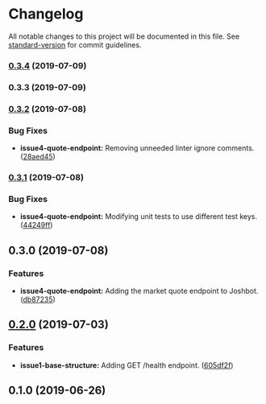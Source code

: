 # Changelog

All notable changes to this project will be documented in this file. See [standard-version](https://github.com/conventional-changelog/standard-version) for commit guidelines.

### [0.3.4](https://github.com/joshuarwynn/joshbot/compare/v0.3.3...v0.3.4) (2019-07-09)



### 0.3.3 (2019-07-09)



### [0.3.2](https://github.com/joshuarwynn/joshbot/compare/v0.3.1...v0.3.2) (2019-07-08)


### Bug Fixes

* **issue4-quote-endpoint:** Removing unneeded linter ignore comments. ([28aed45](https://github.com/joshuarwynn/joshbot/commit/28aed45))



### [0.3.1](https://github.com/joshuarwynn/joshbot/compare/v0.3.0...v0.3.1) (2019-07-08)


### Bug Fixes

* **issue4-quote-endpoint:** Modifying unit tests to use different test keys. ([44249ff](https://github.com/joshuarwynn/joshbot/commit/44249ff))



## 0.3.0 (2019-07-08)


### Features

* **issue4-quote-endpoint:** Adding the market quote endpoint to Joshbot. ([db87235](https://github.com/joshuarwynn/joshbot/commit/db87235))



## [0.2.0](https://github.com/joshuarwynn/joshbot/compare/v0.1.0...v0.2.0) (2019-07-03)


### Features

* **issue1-base-structure:** Adding GET /health endpoint. ([605df2f](https://github.com/joshuarwynn/joshbot/commit/605df2f))



## 0.1.0 (2019-06-26)
